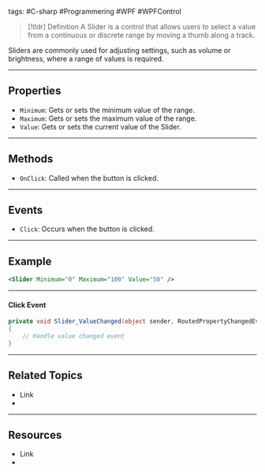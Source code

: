 tags: #C-sharp #Programmering #WPF #WPFControl

> [!tldr] Definition
> A Slider is a control that allows users to select a value from a continuous or discrete range by moving a thumb along a track.

Sliders are commonly used for adjusting settings, such as volume or brightness, where a range of values is required.

---

## Properties
- `Minimum`: Gets or sets the minimum value of the range. 
- `Maximum`: Gets or sets the maximum value of the range. 
- `Value`: Gets or sets the current value of the Slider.

---

## Methods
- `OnClick`: Called when the button is clicked.

---

## Events
- `Click`: Occurs when the button is clicked.

---

## Example
```xml
<Slider Minimum="0" Maximum="100" Value="50" />
```

---

#### Click Event
```csharp
private void Slider_ValueChanged(object sender, RoutedPropertyChangedEventArgs<double> e)
{
    // Handle value changed event
}
```

---

## Related Topics
- Link
- 

---

## Resources
- Link
- 